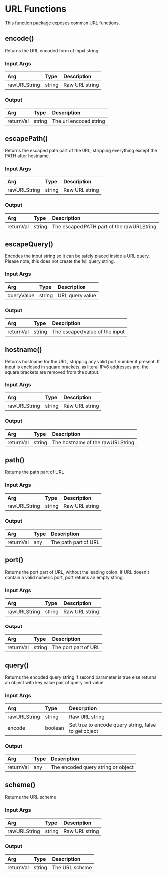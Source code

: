 <!--
title: URL
weight: 4601
-->

# URL Functions
This function package exposes common URL functions.

## encode()
Returns the URL encoded form of input string

### Input Args

| Arg          | Type   | Description    |
|:-------------|:-------|:---------------|
| rawURLString | string | Raw URL string |

### Output

| Arg       | Type   | Description            |
|:----------|:-------|:-----------------------|
| returnVal | string | The url encoded string |


## escapePath()
Returns the escaped path part of the URL, stripping everything except the PATH after hostname.

### Input Args

| Arg          | Type   | Description    |
|:-------------|:-------|:---------------|
| rawURLString | string | Raw URL string |

### Output

| Arg       | Type   | Description                               |
|:----------|:-------|:------------------------------------------|
| returnVal | string | The escaped PATH part of the rawURLString |


## escapeQuery()
Encodes the input string so it can be safely placed inside a URL query. Please note, this does not create the full query string.

### Input Args

| Arg        | Type   | Description     |
|:-----------|:-------|:----------------|
| queryValue | string | URL query value |

### Output

| Arg       | Type   | Description                    |
|:----------|:-------|:-------------------------------|
| returnVal | string | The escaped value of the input |


## hostname()
Returns hostname for the URL, stripping any valid port number if present. If input is enclosed in square brackets, as literal IPv6 addresses are, the square brackets are removed from the output.

### Input Args

| Arg          | Type   | Description    |
|:-------------|:-------|:---------------|
| rawURLString | string | Raw URL string |

### Output

| Arg       | Type   | Description                      |
|:----------|:-------|:---------------------------------|
| returnVal | string | The hostname of the rawURLString |


## path()
Returns the path part of URL

### Input Args

| Arg          | Type    | Description    |
|:-------------|:--------|:---------------|
| rawURLString | string  | Raw URL string |

### Output

| Arg       | Type   | Description          |
|:----------|:-------|:---------------------|
| returnVal | any    | The path part of URL |


## port()
Returns the port part of URL, without the leading colon. If URL doesn't contain a valid numeric port, port returns an empty string.

### Input Args

| Arg          | Type   | Description    |
|:-------------|:-------|:---------------|
| rawURLString | string | Raw URL string |

### Output

| Arg       | Type   | Description          |
|:----------|:-------|:---------------------|
| returnVal | string | The port part of URL |


## query()
Returns the encoded query string if second parameter is true else returns an object with key value pair of query and value

### Input Args

| Arg          | Type    | Description                                          |
|:-------------|:--------|:-----------------------------------------------------|
| rawURLString | string  | Raw URL string                                       |
| encode       | boolean | Set true to encode query string, false to get object |

### Output

| Arg       | Type   | Description                        |
|:----------|:-------|:-----------------------------------|
| returnVal | any    | The encoded query string or object |


## scheme()
Returns the URL scheme

### Input Args

| Arg          | Type   | Description    |
|:-------------|:-------|:---------------|
| rawURLString | string | Raw URL string |

### Output

| Arg       | Type   | Description    |
|:----------|:-------|:---------------|
| returnVal | string | The URL scheme |
